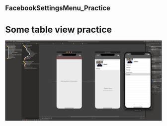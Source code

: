 ## FacebookSettingsMenu_Practice
# Some table view practice

![Facebook Table View Practice](https://github.com/jasonhkendall/FacebookSettingsMenu_Practice/blob/master/Screen%20Shot%202019-05-22%20at%207.03.28%20AM.png)
